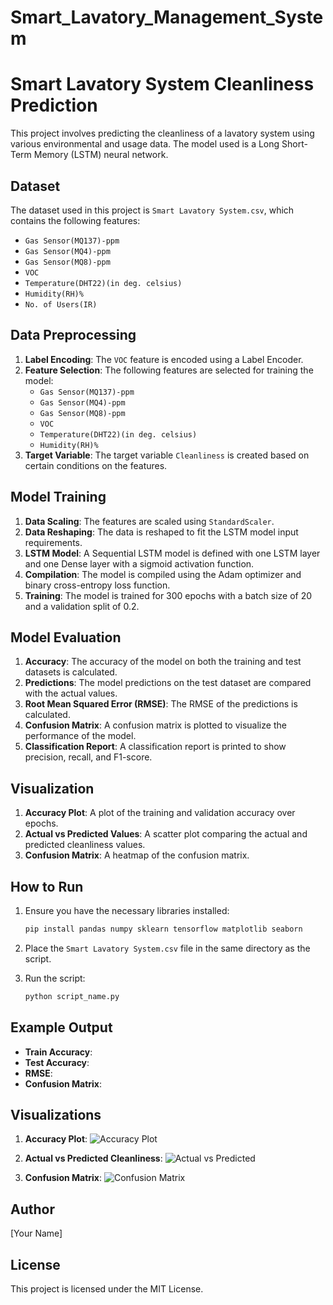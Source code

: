 # Smart_Lavatory_Management_System
# Smart Lavatory System Cleanliness Prediction

This project involves predicting the cleanliness of a lavatory system using various environmental and usage data. The model used is a Long Short-Term Memory (LSTM) neural network.

## Dataset

The dataset used in this project is `Smart Lavatory System.csv`, which contains the following features:

- `Gas Sensor(MQ137)-ppm`
- `Gas Sensor(MQ4)-ppm`
- `Gas Sensor(MQ8)-ppm`
- `VOC`
- `Temperature(DHT22)(in deg. celsius)`
- `Humidity(RH)%`
- `No. of Users(IR)`

## Data Preprocessing

1. **Label Encoding**: The `VOC` feature is encoded using a Label Encoder.
2. **Feature Selection**: The following features are selected for training the model:
   - `Gas Sensor(MQ137)-ppm`
   - `Gas Sensor(MQ4)-ppm`
   - `Gas Sensor(MQ8)-ppm`
   - `VOC`
   - `Temperature(DHT22)(in deg. celsius)`
   - `Humidity(RH)%`
3. **Target Variable**: The target variable `Cleanliness` is created based on certain conditions on the features.

## Model Training

1. **Data Scaling**: The features are scaled using `StandardScaler`.
2. **Data Reshaping**: The data is reshaped to fit the LSTM model input requirements.
3. **LSTM Model**: A Sequential LSTM model is defined with one LSTM layer and one Dense layer with a sigmoid activation function.
4. **Compilation**: The model is compiled using the Adam optimizer and binary cross-entropy loss function.
5. **Training**: The model is trained for 300 epochs with a batch size of 20 and a validation split of 0.2.

## Model Evaluation

1. **Accuracy**: The accuracy of the model on both the training and test datasets is calculated.
2. **Predictions**: The model predictions on the test dataset are compared with the actual values.
3. **Root Mean Squared Error (RMSE)**: The RMSE of the predictions is calculated.
4. **Confusion Matrix**: A confusion matrix is plotted to visualize the performance of the model.
5. **Classification Report**: A classification report is printed to show precision, recall, and F1-score.

## Visualization

1. **Accuracy Plot**: A plot of the training and validation accuracy over epochs.
2. **Actual vs Predicted Values**: A scatter plot comparing the actual and predicted cleanliness values.
3. **Confusion Matrix**: A heatmap of the confusion matrix.

## How to Run

1. Ensure you have the necessary libraries installed:
    ```bash
    pip install pandas numpy sklearn tensorflow matplotlib seaborn
    ```

2. Place the `Smart Lavatory System.csv` file in the same directory as the script.

3. Run the script:
    ```bash
    python script_name.py
    ```

## Example Output

- **Train Accuracy**: 
- **Test Accuracy**: 
- **RMSE**: 
- **Confusion Matrix**: 

## Visualizations

1. **Accuracy Plot**:
    ![Accuracy Plot](accuracy_plot.png)

2. **Actual vs Predicted Cleanliness**:
    ![Actual vs Predicted](actual_vs_predicted.png)

3. **Confusion Matrix**:
    ![Confusion Matrix](confusion_matrix.png)

## Author

[Your Name]

## License

This project is licensed under the MIT License.
